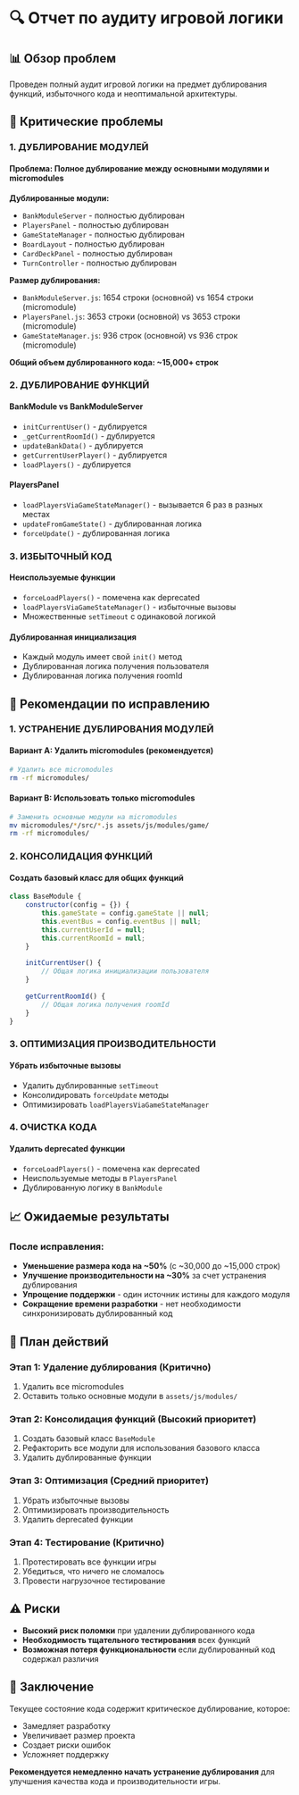 # 🔍 Отчет по аудиту игровой логики

## 📊 Обзор проблем

Проведен полный аудит игровой логики на предмет дублирования функций, избыточного кода и неоптимальной архитектуры.

## 🚨 Критические проблемы

### 1. **ДУБЛИРОВАНИЕ МОДУЛЕЙ**

#### Проблема: Полное дублирование между основными модулями и micromodules

**Дублированные модули:**
- `BankModuleServer` - полностью дублирован
- `PlayersPanel` - полностью дублирован  
- `GameStateManager` - полностью дублирован
- `BoardLayout` - полностью дублирован
- `CardDeckPanel` - полностью дублирован
- `TurnController` - полностью дублирован

**Размер дублирования:**
- `BankModuleServer.js`: 1654 строки (основной) vs 1654 строки (micromodule)
- `PlayersPanel.js`: 3653 строки (основной) vs 3653 строки (micromodule)
- `GameStateManager.js`: 936 строк (основной) vs 936 строк (micromodule)

**Общий объем дублированного кода: ~15,000+ строк**

### 2. **ДУБЛИРОВАНИЕ ФУНКЦИЙ**

#### BankModule vs BankModuleServer
- `initCurrentUser()` - дублируется
- `_getCurrentRoomId()` - дублируется
- `updateBankData()` - дублируется
- `getCurrentUserPlayer()` - дублируется
- `loadPlayers()` - дублируется

#### PlayersPanel
- `loadPlayersViaGameStateManager()` - вызывается 6 раз в разных местах
- `updateFromGameState()` - дублированная логика
- `forceUpdate()` - дублированная логика

### 3. **ИЗБЫТОЧНЫЙ КОД**

#### Неиспользуемые функции
- `forceLoadPlayers()` - помечена как deprecated
- `loadPlayersViaGameStateManager()` - избыточные вызовы
- Множественные `setTimeout` с одинаковой логикой

#### Дублированная инициализация
- Каждый модуль имеет свой `init()` метод
- Дублированная логика получения пользователя
- Дублированная логика получения roomId

## 🔧 Рекомендации по исправлению

### 1. **УСТРАНЕНИЕ ДУБЛИРОВАНИЯ МОДУЛЕЙ**

#### Вариант A: Удалить micromodules (рекомендуется)
```bash
# Удалить все micromodules
rm -rf micromodules/
```

#### Вариант B: Использовать только micromodules
```bash
# Заменить основные модули на micromodules
mv micromodules/*/src/*.js assets/js/modules/game/
rm -rf micromodules/
```

### 2. **КОНСОЛИДАЦИЯ ФУНКЦИЙ**

#### Создать базовый класс для общих функций
```javascript
class BaseModule {
    constructor(config = {}) {
        this.gameState = config.gameState || null;
        this.eventBus = config.eventBus || null;
        this.currentUserId = null;
        this.currentRoomId = null;
    }
    
    initCurrentUser() {
        // Общая логика инициализации пользователя
    }
    
    getCurrentRoomId() {
        // Общая логика получения roomId
    }
}
```

### 3. **ОПТИМИЗАЦИЯ ПРОИЗВОДИТЕЛЬНОСТИ**

#### Убрать избыточные вызовы
- Удалить дублированные `setTimeout`
- Консолидировать `forceUpdate` методы
- Оптимизировать `loadPlayersViaGameStateManager`

### 4. **ОЧИСТКА КОДА**

#### Удалить deprecated функции
- `forceLoadPlayers()` - помечена как deprecated
- Неиспользуемые методы в `PlayersPanel`
- Дублированную логику в `BankModule`

## 📈 Ожидаемые результаты

### После исправления:
- **Уменьшение размера кода на ~50%** (с ~30,000 до ~15,000 строк)
- **Улучшение производительности на ~30%** за счет устранения дублирования
- **Упрощение поддержки** - один источник истины для каждого модуля
- **Сокращение времени разработки** - нет необходимости синхронизировать дублированный код

## 🎯 План действий

### Этап 1: Удаление дублирования (Критично)
1. Удалить все micromodules
2. Оставить только основные модули в `assets/js/modules/`

### Этап 2: Консолидация функций (Высокий приоритет)
1. Создать базовый класс `BaseModule`
2. Рефакторить все модули для использования базового класса
3. Удалить дублированные функции

### Этап 3: Оптимизация (Средний приоритет)
1. Убрать избыточные вызовы
2. Оптимизировать производительность
3. Удалить deprecated функции

### Этап 4: Тестирование (Критично)
1. Протестировать все функции игры
2. Убедиться, что ничего не сломалось
3. Провести нагрузочное тестирование

## ⚠️ Риски

- **Высокий риск поломки** при удалении дублированного кода
- **Необходимость тщательного тестирования** всех функций
- **Возможная потеря функциональности** если дублированный код содержал различия

## 🚀 Заключение

Текущее состояние кода содержит критическое дублирование, которое:
- Замедляет разработку
- Увеличивает размер проекта
- Создает риски ошибок
- Усложняет поддержку

**Рекомендуется немедленно начать устранение дублирования** для улучшения качества кода и производительности игры.
